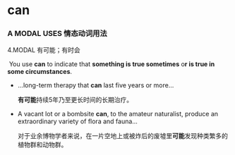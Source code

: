 # can

### A MODAL USES 情态动词用法

4.MODAL 有可能；有时会

​	You use **can** to indicate that **something is true sometimes** o**r is true in some circumstances**.

- ...long-term therapy that **can** last five years or more...

  **有可能**持续5年乃至更长时间的长期治疗。

- A vacant lot or a bombsite **can**, to the amateur naturalist, produce an extraordinary variety of flora and fauna...

  对于业余博物学者来说，在一片空地上或被炸后的废墟里**可能**发现种类繁多的植物群和动物群。